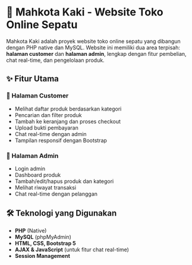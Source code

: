 # 👟 Mahkota Kaki - Website Toko Online Sepatu

Mahkota Kaki adalah proyek website toko online sepatu yang dibangun dengan PHP native dan MySQL. Website ini memiliki dua area terpisah: **halaman customer** dan **halaman admin**, lengkap dengan fitur pembelian, chat real-time, dan pengelolaan produk.

## ✨ Fitur Utama

### 🔹 Halaman Customer
- Melihat daftar produk berdasarkan kategori
- Pencarian dan filter produk
- Tambah ke keranjang dan proses checkout
- Upload bukti pembayaran
- Chat real-time dengan admin
- Tampilan responsif dengan Bootstrap

### 🔹 Halaman Admin
- Login admin
- Dashboard produk
- Tambah/edit/hapus produk dan kategori
- Melihat riwayat transaksi
- Chat real-time dengan pelanggan

## 🛠️ Teknologi yang Digunakan
- **PHP** (Native)
- **MySQL** (phpMyAdmin)
- **HTML, CSS, Bootstrap 5**
- **AJAX & JavaScript** (untuk fitur chat real-time)
- **Session Management**



